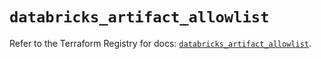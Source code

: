 # `databricks_artifact_allowlist`

Refer to the Terraform Registry for docs: [`databricks_artifact_allowlist`](https://registry.terraform.io/providers/databricks/databricks/1.36.2/docs/resources/artifact_allowlist).
